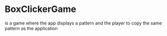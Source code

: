 # BoxClickerGame
is a game where the app displays a pattern and the player to copy the same pattern as the application 
